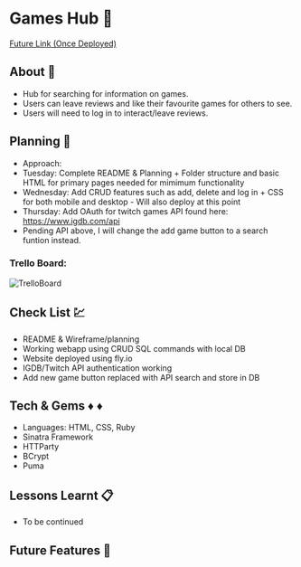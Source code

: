 # Games Hub :space_invader:
[Future Link (Once Deployed)](url)

## About :book:
- Hub for searching for information on games. 
- Users can leave reviews and like their favourite games for others to see. 
- Users will need to log in to interact/leave reviews.



## Planning :wrench:
- Approach:
- Tuesday: Complete README & Planning + Folder structure and basic HTML for primary pages needed for mimimum functionality
- Wednesday: Add CRUD features such as add, delete and log in + CSS for both mobile and desktop - Will also deploy at this point
- Thursday: Add OAuth for twitch games API found here: https://www.igdb.com/api
- Pending API above, I will change the add game button to a search funtion instead.

### Trello Board:
![TrelloBoard](https://i.imgur.com/wGO18Z6.png)

## Check List :chart:
- README & Wireframe/planning 
- Working webapp using CRUD SQL commands with local DB
- Website deployed using fly.io
- IGDB/Twitch API authentication working
- Add new game button replaced with API search and store in DB

## Tech & Gems :diamonds: :diamonds:
- Languages: HTML, CSS, Ruby
- Sinatra Framework
- HTTParty
- BCrypt
- Puma

## Lessons Learnt :clipboard:
- To be continued

## Future Features :crystal_ball:
